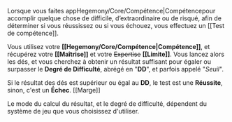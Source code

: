 Lorsque vous faites appHegemony/Core/Compétence|Compétencepour accomplir quelque chose de difficile, d’extraordinaire ou de risqué, afin de déterminer si vous réussissez ou si vous échouez, vous effectuez un [[Test de compétence]].

Vous utilisez votre **[[Hegemony/Core/Compétence|Compétence]]**, et récupérez votre **[[Maîtrise]]** et votre ~~Expertise~~ **[[Limite]]**. Vous lancez alors les dés, et vous cherchez à obtenir un résultat suffisant pour égaler ou surpasser le **Degré de Difficulté**, abrégé en "**DD**", et parfois appelé "_Seuil_".

Si le résultat des dés est supérieur ou égal au **DD**, le test est une **Réussite**, sinon, c'est un **Échec**. [[Marge]]

Le mode du calcul du résultat, et le degré de difficulté, dépendent du système de jeu que vous choisissez d'utiliser.